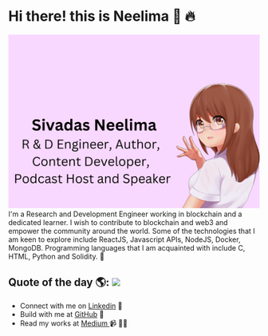 # Hi there! this is Neelima 👋 :fire:

<img src="https://github.com/sivadasneelima/sivadasneelima/blob/main/Github%20profile.png" alt="banner that says Sivadas Neelima - R and D Engineer, Author, Content Developer, Speaker, and Podcast Creator alongside a cartoon illustration of Neelima">
I'm a Research and Development Engineer working in blockchain and a dedicated learner. I wish to contribute to blockchain and web3 and empower the community around the world. Some of the technologies that I am keen to explore include ReactJS, Javascript APIs, NodeJS, Docker, MongoDB. Programming languages that I am acquainted with include C, HTML, Python and Solidity. 🌟


## Quote of the day 🌎: <img src="[https://github.com/sivadasneelima/sivadasneelima/blob/main/motivational%20quotes.png](https://github.com/sivadasneelima/sivadasneelima/blob/main/Keep%20Going.png)">

- Connect with me on <a href="https://www.linkedin.com/in/sivadas-neelima-95493a43">Linkedin</a> 💼       
- Build with me at <a href="https://github.com/sivadasneelima">GitHub</a> 🏓
- Read my works at <a href ="https://medium.com/@neelimasivadas">Medium </a>  📹 ✍🏾
 
<!--- Sharing updates on <a href="https://www.linkedin.com/in/monicampowell/">LinkedIn</a> 💼 -->

<!--
**sivadasneelima/sivadasneelima** is a ✨ _special_ ✨ repository because its `README.md` (this file) appears on your GitHub profile.

Here are some ideas to get you started:

- 🔭 I’m currently working on ...
- 🌱 I’m currently learning ...
- 👯 I’m looking to collaborate on ...
- 🤔 I’m looking for help with ...
- 💬 Ask me about ...
- 📫 How to reach me: ...
- 😄 Pronouns: ...
- ⚡ Fun fact: ...
-->
